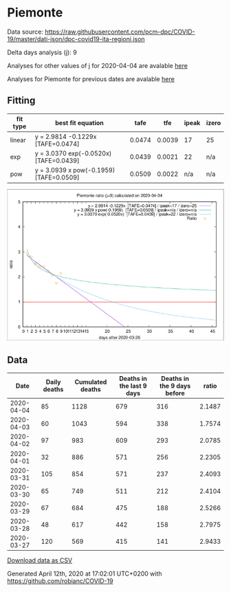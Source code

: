 # Piemonte

Data source: https://raw.githubusercontent.com/pcm-dpc/COVID-19/master/dati-json/dpc-covid19-ita-regioni.json

Delta days analysis (j): 9

Analyses for other values of j for 2020-04-04 are avalable [here](../2020-04-04/README.md)

Analyses for Piemonte for previous dates are avalable [here](../README.md)

## Fitting 
|fit type|best fit equation|tafe|tfe|ipeak|izero|
|-------|-----|--------|------|---|---|
|linear|y = 2.9814 -0.1229x  [TAFE=0.0474]|0.0474|0.0039|17|25|
|exp|y = 3.0370 exp(-0.0520x)  [TAFE=0.0439]|0.0439|0.0021|22|n/a|
|pow|y = 3.0939 x pow(-0.1959)  [TAFE=0.0509]|0.0509|0.0022|n/a|n/a|

![Plot](COVID-19_piemonte_j9_2020-04-04.png)

## Data
|Date|Daily deaths|Cumulated deaths|Deaths in the last 9 days|Deaths in the 9 days before|ratio|
|----|----------|-----------|-------|--------------------|-----|
|2020-04-04|85|1128|679|316|2.1487|
|2020-04-03|60|1043|594|338|1.7574|
|2020-04-02|97|983|609|293|2.0785|
|2020-04-01|32|886|571|256|2.2305|
|2020-03-31|105|854|571|237|2.4093|
|2020-03-30|65|749|511|212|2.4104|
|2020-03-29|67|684|475|188|2.5266|
|2020-03-28|48|617|442|158|2.7975|
|2020-03-27|120|569|415|141|2.9433|

[Download data as CSV](COVID-19_piemonte_j9_2020-04-04.csv)

Generated April 12th, 2020 at 17:02:01 UTC+0200 with https://github.com/robianc/COVID-19
